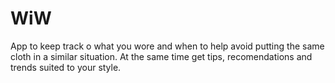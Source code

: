WiW
===
App to keep track o what you wore and when to help avoid putting the
same cloth in a similar situation. At the same time get tips,
recomendations and trends suited to your style.

